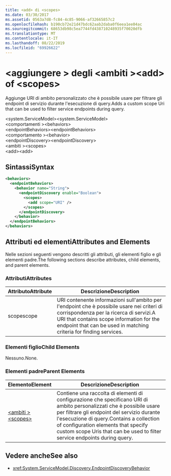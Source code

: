 ```yaml
---
title: <add> di <scopes>
ms.date: 03/30/2017
ms.assetid: 0563a7d8-fc84-4c85-9066-af32665857c2
ms.openlocfilehash: b190cb72e21d47bdc62aab2daba0f6eea1ee04ac
ms.sourcegitcommit: 68653db98c5ea7744fd438710248935f70020dfb
ms.translationtype: MT
ms.contentlocale: it-IT
ms.lasthandoff: 08/22/2019
ms.locfileid: "69926622"
---
```

# <a name="add-of-scopes"></a><span data-ttu-id="3053d-102">\<aggiungere > degli \<ambiti ></span><span class="sxs-lookup"><span data-stu-id="3053d-102">\<add> of \<scopes></span></span>
<span data-ttu-id="3053d-103">Aggiunge URI di ambito personalizzato che è possibile usare per filtrare gli endpoint di servizio durante l'esecuzione di query.</span><span class="sxs-lookup"><span data-stu-id="3053d-103">Adds a custom scope Uri that can be used to filter service endpoints during query.</span></span>  
  
<span data-ttu-id="3053d-104">\<system.ServiceModel></span><span class="sxs-lookup"><span data-stu-id="3053d-104">\<system.ServiceModel></span></span>  
<span data-ttu-id="3053d-105">\<comportamenti ></span><span class="sxs-lookup"><span data-stu-id="3053d-105">\<behaviors></span></span>  
<span data-ttu-id="3053d-106">\<endpointBehaviors></span><span class="sxs-lookup"><span data-stu-id="3053d-106">\<endpointBehaviors></span></span>  
<span data-ttu-id="3053d-107">\<comportamento ></span><span class="sxs-lookup"><span data-stu-id="3053d-107">\<behavior></span></span>  
<span data-ttu-id="3053d-108">\<endpointDiscovery></span><span class="sxs-lookup"><span data-stu-id="3053d-108">\<endpointDiscovery></span></span>  
<span data-ttu-id="3053d-109">\<ambiti ></span><span class="sxs-lookup"><span data-stu-id="3053d-109">\<scopes></span></span>  
<span data-ttu-id="3053d-110">\<add></span><span class="sxs-lookup"><span data-stu-id="3053d-110">\<add></span></span>  
  
## <a name="syntax"></a><span data-ttu-id="3053d-111">Sintassi</span><span class="sxs-lookup"><span data-stu-id="3053d-111">Syntax</span></span>  
  
```xml  
<behaviors>
  <endpointBehaviors>
    <behavior name="String">
      <endpointDiscovery enable="Boolean">
        <scopes>
          <add scope="URI" />
        </scopes>
      </endpointDiscovery>
    </behavior>
  </endpointBehaviors>
</behaviors>
```  
  
## <a name="attributes-and-elements"></a><span data-ttu-id="3053d-112">Attributi ed elementi</span><span class="sxs-lookup"><span data-stu-id="3053d-112">Attributes and Elements</span></span>  
 <span data-ttu-id="3053d-113">Nelle sezioni seguenti vengono descritti gli attributi, gli elementi figlio e gli elementi padre.</span><span class="sxs-lookup"><span data-stu-id="3053d-113">The following sections describe attributes, child elements, and parent elements.</span></span>  
  
### <a name="attributes"></a><span data-ttu-id="3053d-114">Attributi</span><span class="sxs-lookup"><span data-stu-id="3053d-114">Attributes</span></span>  
  
|<span data-ttu-id="3053d-115">Attributo</span><span class="sxs-lookup"><span data-stu-id="3053d-115">Attribute</span></span>|<span data-ttu-id="3053d-116">Descrizione</span><span class="sxs-lookup"><span data-stu-id="3053d-116">Description</span></span>|  
|---------------|-----------------|  
|<span data-ttu-id="3053d-117">scope</span><span class="sxs-lookup"><span data-stu-id="3053d-117">scope</span></span>|<span data-ttu-id="3053d-118">URI contenente informazioni sull'ambito per l'endpoint che è possibile usare nei criteri di corrispondenza per la ricerca di servizi.</span><span class="sxs-lookup"><span data-stu-id="3053d-118">A URI that contains scope information for the endpoint that can be used in matching criteria for finding services.</span></span>|  
  
### <a name="child-elements"></a><span data-ttu-id="3053d-119">Elementi figlio</span><span class="sxs-lookup"><span data-stu-id="3053d-119">Child Elements</span></span>  
 <span data-ttu-id="3053d-120">Nessuno.</span><span class="sxs-lookup"><span data-stu-id="3053d-120">None.</span></span>  
  
### <a name="parent-elements"></a><span data-ttu-id="3053d-121">Elementi padre</span><span class="sxs-lookup"><span data-stu-id="3053d-121">Parent Elements</span></span>  
  
|<span data-ttu-id="3053d-122">Elemento</span><span class="sxs-lookup"><span data-stu-id="3053d-122">Element</span></span>|<span data-ttu-id="3053d-123">Descrizione</span><span class="sxs-lookup"><span data-stu-id="3053d-123">Description</span></span>|  
|-------------|-----------------|  
|[<span data-ttu-id="3053d-124">\<ambiti ></span><span class="sxs-lookup"><span data-stu-id="3053d-124">\<scopes></span></span>](scopes.md)|<span data-ttu-id="3053d-125">Contiene una raccolta di elementi di configurazione che specificano URI di ambito personalizzati che è possibile usare per filtrare gli endpoint del servizio durante l'esecuzione di query.</span><span class="sxs-lookup"><span data-stu-id="3053d-125">Contains a collection of configuration elements that specify custom scope Uris that can be used to filter service endpoints during query.</span></span>|  
  
## <a name="see-also"></a><span data-ttu-id="3053d-126">Vedere anche</span><span class="sxs-lookup"><span data-stu-id="3053d-126">See also</span></span>

- <xref:System.ServiceModel.Discovery.EndpointDiscoveryBehavior>
